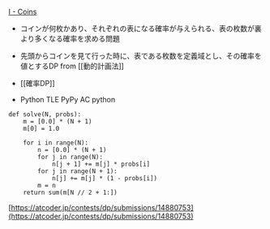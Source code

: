 
[I - Coins](https://atcoder.jp/contests/dp/tasks/dp_i)
- コインが何枚かあり、それぞれの表になる確率が与えられる、表の枚数が裏より多くなる確率を求める問題
- 先頭からコインを見て行った時に、表である枚数を定義域とし、その確率を値とするDP
from [[動的計画法]]

- [[確率DP]]
- Python TLE PyPy AC
python

```
def solve(N, probs):
    m = [0.0] * (N + 1)
    m[0] = 1.0

    for i in range(N):
        n = [0.0] * (N + 1)
        for j in range(N):
            n[j + 1] += m[j] * probs[i]
        for j in range(N + 1):
            n[j] += m[j] * (1 - probs[i])
        m = n
    return sum(m[N // 2 + 1:])
```

[https://atcoder.jp/contests/dp/submissions/14880753](https://atcoder.jp/contests/dp/submissions/14880753)
